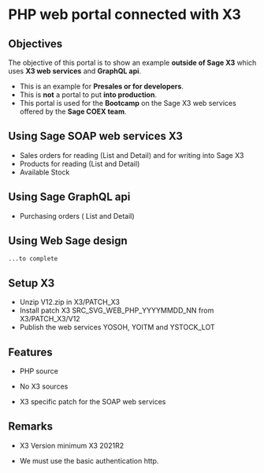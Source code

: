 # PHP web portal connected with X3

## Objectives

The objective of this portal is to show an example __outside of Sage X3__ 
which uses __X3 web services__ and __GraphQL api__. 

 * This is an example for __Presales or for developers__. 
 * This is __not__ a portal to put __into production__.
 * This portal is used for the __Bootcamp__ on the Sage X3 web services offered by the __Sage COEX team__.
  
## Using Sage SOAP web services X3
 
 * Sales orders for reading (List and Detail) and for writing into Sage X3
 * Products     for reading (List and Detail) 
 * Available Stock

## Using Sage GraphQL api

 * Purchasing orders ( List and Detail)

## Using Web Sage design

    ...to complete

## Setup X3

* Unzip V12.zip in X3/PATCH_X3
* Install patch X3 SRC_SVG_WEB_PHP_YYYYMMDD_NN from X3/PATCH_X3/V12
* Publish the web services YOSOH, YOITM and YSTOCK_LOT
	

## Features

* PHP source

* No X3 sources
  
* X3 specific patch for the SOAP web services


## Remarks

* X3 Version minimum  X3 2021R2

* We must use the basic authentication http.
